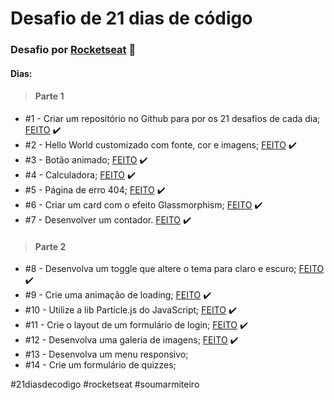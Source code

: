 # Desafio de 21 dias de código
### Desafio por <a href="https://www.instagram.com/p/ChTBg1BpLGU/?utm_source=ig_web_copy_link" target="_blank">Rocketseat</a> 🚀

#### Dias:

> #### Parte 1

+ #1 - Criar um repositório no Github para por os 21 desafios de cada dia;  <a href="https://lucyanovidio.github.io/desafio-21-dias-codigo-rocketseat/dia-1">FEITO</a> ✔️
+ #2 - Hello World customizado com fonte, cor e imagens;  <a href="https://lucyanovidio.github.io/desafio-21-dias-codigo-rocketseat/dia-2">FEITO</a> ✔️
+ #3 - Botão animado;  <a href="https://lucyanovidio.github.io/desafio-21-dias-codigo-rocketseat/dia-3">FEITO</a> ✔️
+ #4 - Calculadora;  <a href="https://lucyanovidio.github.io/desafio-21-dias-codigo-rocketseat/dia-4">FEITO</a> ✔️
+ #5 - Página de erro 404;  <a href="https://lucyanovidio.github.io/desafio-21-dias-codigo-rocketseat/dia-5">FEITO</a> ✔️
+ #6 - Criar um card com o efeito Glassmorphism;  <a href="https://lucyanovidio.github.io/desafio-21-dias-codigo-rocketseat/dia-6">FEITO</a> ✔️
+ #7 - Desenvolver um contador.  <a href="https://lucyanovidio.github.io/desafio-21-dias-codigo-rocketseat/dia-7">FEITO</a> ✔️

> #### Parte 2

+ #8 - Desenvolva um toggle que altere o tema para claro e escuro;  <a href="https://lucyanovidio.github.io/desafio-21-dias-codigo-rocketseat/dia-8">FEITO</a> ✔️
+ #9 - Crie uma animação de loading;  <a href="https://lucyanovidio.github.io/desafio-21-dias-codigo-rocketseat/dia-9">FEITO</a> ✔️
+ #10 - Utilize a lib Particle.js do JavaScript;  <a href="https://lucyanovidio.github.io/desafio-21-dias-codigo-rocketseat/dia-10">FEITO</a> ✔️
+ #11 - Crie o layout de um formulário de login;  <a href="https://lucyanovidio.github.io/desafio-21-dias-codigo-rocketseat/dia-11">FEITO</a> ✔️
+ #12 - Desenvolva uma galeria de imagens;  <a href="https://lucyanovidio.github.io/desafio-21-dias-codigo-rocketseat/dia-12">FEITO</a> ✔️
+ #13 - Desenvolva um menu responsivo;
+ #14 - Crie um formulário de quizzes;

#21diasdecodigo #rocketseat #soumarmiteiro
